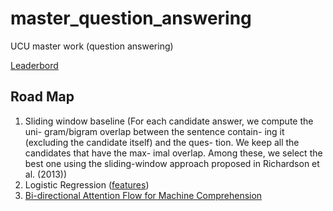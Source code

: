 # master_question_answering
UCU master work (question answering)

[Leaderbord](https://rajpurkar.github.io/SQuAD-explorer/)

## Road Map

1. Sliding window baseline (For each candidate answer, we compute the uni- gram/bigram overlap between the sentence contain- ing it (excluding the candidate itself) and the ques- tion. We keep all the candidates that have the max- imal overlap. Among these, we select the best one using the sliding-window approach proposed in Richardson et al. (2013))
2. Logistic Regression ([features](https://github.com/vitaliyradchenko/master_question_answering/blob/master/plots/log_reg_features.png))
3. [Bi-directional Attention Flow for Machine Comprehension](https://github.com/allenai/bi-att-flow)
